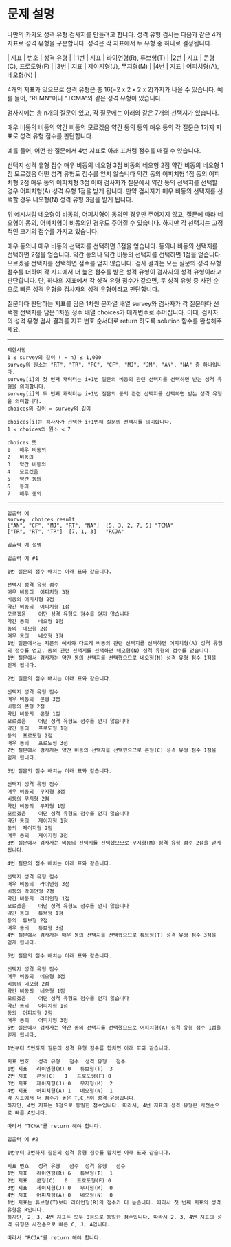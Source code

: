 # 문제 설명

나만의 카카오 성격 유형 검사지를 만들려고 합니다.
성격 유형 검사는 다음과 같은 4개 지표로 성격 유형을 구분합니다. 성격은 각 지표에서 두 유형 중 하나로 결정됩니다.

| 지표 | 번호 | 성격 유형 |
| 1번 | 지표 | 라이언형(R), 튜브형(T) |
|2번 | 지표 | 콘형(C), 프로도형(F) |
|3번 | 지표 | 제이지형(J), 무지형(M) |
|4번 | 지표 | 어피치형(A), 네오형(N) |

4개의 지표가 있으므로 성격 유형은 총 16(=2 x 2 x 2 x 2)가지가 나올 수 있습니다. 예를 들어, "RFMN"이나 "TCMA"와 같은 성격 유형이 있습니다.

검사지에는 총 n개의 질문이 있고, 각 질문에는 아래와 같은 7개의 선택지가 있습니다.

매우 비동의
비동의
약간 비동의
모르겠음
약간 동의
동의
매우 동의
각 질문은 1가지 지표로 성격 유형 점수를 판단합니다.

예를 들어, 어떤 한 질문에서 4번 지표로 아래 표처럼 점수를 매길 수 있습니다.

선택지 성격 유형 점수
매우 비동의 네오형 3점
비동의 네오형 2점
약간 비동의 네오형 1점
모르겠음 어떤 성격 유형도 점수를 얻지 않습니다
약간 동의 어피치형 1점
동의 어피치형 2점
매우 동의 어피치형 3점
이때 검사자가 질문에서 약간 동의 선택지를 선택할 경우 어피치형(A) 성격 유형 1점을 받게 됩니다. 만약 검사자가 매우 비동의 선택지를 선택할 경우 네오형(N) 성격 유형 3점을 받게 됩니다.

위 예시처럼 네오형이 비동의, 어피치형이 동의인 경우만 주어지지 않고, 질문에 따라 네오형이 동의, 어피치형이 비동의인 경우도 주어질 수 있습니다.
하지만 각 선택지는 고정적인 크기의 점수를 가지고 있습니다.

매우 동의나 매우 비동의 선택지를 선택하면 3점을 얻습니다.
동의나 비동의 선택지를 선택하면 2점을 얻습니다.
약간 동의나 약간 비동의 선택지를 선택하면 1점을 얻습니다.
모르겠음 선택지를 선택하면 점수를 얻지 않습니다.
검사 결과는 모든 질문의 성격 유형 점수를 더하여 각 지표에서 더 높은 점수를 받은 성격 유형이 검사자의 성격 유형이라고 판단합니다. 단, 하나의 지표에서 각 성격 유형 점수가 같으면, 두 성격 유형 중 사전 순으로 빠른 성격 유형을 검사자의 성격 유형이라고 판단합니다.

질문마다 판단하는 지표를 담은 1차원 문자열 배열 survey와 검사자가 각 질문마다 선택한 선택지를 담은 1차원 정수 배열 choices가 매개변수로 주어집니다. 이때, 검사자의 성격 유형 검사 결과를 지표 번호 순서대로 return 하도록 solution 함수를 완성해주세요.

---

```
제한사항
1 ≤ survey의 길이 ( = n) ≤ 1,000
survey의 원소는 "RT", "TR", "FC", "CF", "MJ", "JM", "AN", "NA" 중 하나입니다.
survey[i]의 첫 번째 캐릭터는 i+1번 질문의 비동의 관련 선택지를 선택하면 받는 성격 유형을 의미합니다.
survey[i]의 두 번째 캐릭터는 i+1번 질문의 동의 관련 선택지를 선택하면 받는 성격 유형을 의미합니다.
choices의 길이 = survey의 길이

choices[i]는 검사자가 선택한 i+1번째 질문의 선택지를 의미합니다.
1 ≤ choices의 원소 ≤ 7

choices	뜻
1	매우 비동의
2	비동의
3	약간 비동의
4	모르겠음
5	약간 동의
6	동의
7	매우 동의

```

---

```
입출력 예
survey	choices	result
["AN", "CF", "MJ", "RT", "NA"]	[5, 3, 2, 7, 5]	"TCMA"
["TR", "RT", "TR"]	[7, 1, 3]	"RCJA"

입출력 예 설명

입출력 예 #1

1번 질문의 점수 배치는 아래 표와 같습니다.

선택지	성격 유형 점수
매우 비동의	어피치형 3점
비동의	어피치형 2점
약간 비동의	어피치형 1점
모르겠음	어떤 성격 유형도 점수를 얻지 않습니다
약간 동의	네오형 1점
동의	네오형 2점
매우 동의	네오형 3점
1번 질문에서는 지문의 예시와 다르게 비동의 관련 선택지를 선택하면 어피치형(A) 성격 유형의 점수를 얻고, 동의 관련 선택지를 선택하면 네오형(N) 성격 유형의 점수를 얻습니다.
1번 질문에서 검사자는 약간 동의 선택지를 선택했으므로 네오형(N) 성격 유형 점수 1점을 얻게 됩니다.

2번 질문의 점수 배치는 아래 표와 같습니다.

선택지	성격 유형 점수
매우 비동의	콘형 3점
비동의	콘형 2점
약간 비동의	콘형 1점
모르겠음	어떤 성격 유형도 점수를 얻지 않습니다
약간 동의	프로도형 1점
동의	프로도형 2점
매우 동의	프로도형 3점
2번 질문에서 검사자는 약간 비동의 선택지를 선택했으므로 콘형(C) 성격 유형 점수 1점을 얻게 됩니다.

3번 질문의 점수 배치는 아래 표와 같습니다.

선택지	성격 유형 점수
매우 비동의	무지형 3점
비동의	무지형 2점
약간 비동의	무지형 1점
모르겠음	어떤 성격 유형도 점수를 얻지 않습니다
약간 동의	제이지형 1점
동의	제이지형 2점
매우 동의	제이지형 3점
3번 질문에서 검사자는 비동의 선택지를 선택했으므로 무지형(M) 성격 유형 점수 2점을 얻게 됩니다.

4번 질문의 점수 배치는 아래 표와 같습니다.

선택지	성격 유형 점수
매우 비동의	라이언형 3점
비동의	라이언형 2점
약간 비동의	라이언형 1점
모르겠음	어떤 성격 유형도 점수를 얻지 않습니다
약간 동의	튜브형 1점
동의	튜브형 2점
매우 동의	튜브형 3점
4번 질문에서 검사자는 매우 동의 선택지를 선택했으므로 튜브형(T) 성격 유형 점수 3점을 얻게 됩니다.

5번 질문의 점수 배치는 아래 표와 같습니다.

선택지	성격 유형 점수
매우 비동의	네오형 3점
비동의	네오형 2점
약간 비동의	네오형 1점
모르겠음	어떤 성격 유형도 점수를 얻지 않습니다
약간 동의	어피치형 1점
동의	어피치형 2점
매우 동의	어피치형 3점
5번 질문에서 검사자는 약간 동의 선택지를 선택했으므로 어피치형(A) 성격 유형 점수 1점을 얻게 됩니다.

1번부터 5번까지 질문의 성격 유형 점수를 합치면 아래 표와 같습니다.

지표 번호	성격 유형	점수	성격 유형	점수
1번 지표	라이언형(R)	0	튜브형(T)	3
2번 지표	콘형(C)	1	프로도형(F)	0
3번 지표	제이지형(J)	0	무지형(M)	2
4번 지표	어피치형(A)	1	네오형(N)	1
각 지표에서 더 점수가 높은 T,C,M이 성격 유형입니다.
하지만, 4번 지표는 1점으로 동일한 점수입니다. 따라서, 4번 지표의 성격 유형은 사전순으로 빠른 A입니다.

따라서 "TCMA"를 return 해야 합니다.

입출력 예 #2

1번부터 3번까지 질문의 성격 유형 점수를 합치면 아래 표와 같습니다.

지표 번호	성격 유형	점수	성격 유형	점수
1번 지표	라이언형(R)	6	튜브형(T)	1
2번 지표	콘형(C)	0	프로도형(F)	0
3번 지표	제이지형(J)	0	무지형(M)	0
4번 지표	어피치형(A)	0	네오형(N)	0
1번 지표는 튜브형(T)보다 라이언형(R)의 점수가 더 높습니다. 따라서 첫 번째 지표의 성격 유형은 R입니다.
하지만, 2, 3, 4번 지표는 모두 0점으로 동일한 점수입니다. 따라서 2, 3, 4번 지표의 성격 유형은 사전순으로 빠른 C, J, A입니다.

따라서 "RCJA"를 return 해야 합니다.
```
